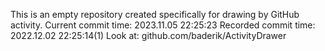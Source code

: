 This is an empty repository created specifically for drawing by GitHub activity.
Current commit time: 2023.11.05 22:25:23
Recorded commit time: 2022.12.02 22:25:14(1)
Look at: github.com/baderik/ActivityDrawer
